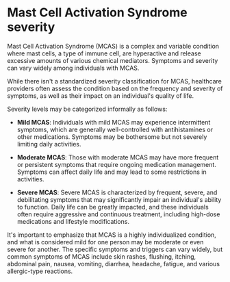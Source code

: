 # Mast Cell Activation Syndrome severity

Mast Cell Activation Syndrome (MCAS) is a complex and variable condition where mast cells, a type of immune cell, are hyperactive and release excessive amounts of various chemical mediators. Symptoms and severity can vary widely among individuals with MCAS.

While there isn't a standardized severity classification for MCAS, healthcare providers often assess the condition based on the frequency and severity of symptoms, as well as their impact on an individual's quality of life.

Severity levels may be categorized informally as follows:

* **Mild MCAS**: Individuals with mild MCAS may experience intermittent symptoms, which are generally well-controlled with antihistamines or other medications. Symptoms may be bothersome but not severely limiting daily activities.

* **Moderate MCAS**: Those with moderate MCAS may have more frequent or persistent symptoms that require ongoing medication management. Symptoms can affect daily life and may lead to some restrictions in activities.

* **Severe MCAS**: Severe MCAS is characterized by frequent, severe, and debilitating symptoms that may significantly impair an individual's ability to function. Daily life can be greatly impacted, and these individuals often require aggressive and continuous treatment, including high-dose medications and lifestyle modifications.

It's important to emphasize that MCAS is a highly individualized condition, and what is considered mild for one person may be moderate or even severe for another. The specific symptoms and triggers can vary widely, but common symptoms of MCAS include skin rashes, flushing, itching, abdominal pain, nausea, vomiting, diarrhea, headache, fatigue, and various allergic-type reactions.
